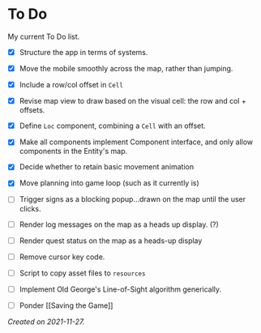 # To Do

My current To Do list.

- [x] Structure the app in terms of systems.
- [x] Move the mobile smoothly across the map, rather than jumping. 
- [x] Include a row/col offset in `Cell`
- [x] Revise map view to draw based on the visual cell: the row and col + offsets.
- [x] Define `Loc` component, combining a `Cell` with an offset.
- [x] Make all components implement Component interface, and only allow components in the Entity's map.
- [x] Decide whether to retain basic movement animation
- [x] Move planning into game loop (such as it currently is)
- [ ] Trigger signs as a blocking popup...drawn on the map until the user clicks.
- [ ] Render log messages on the map as a heads up display. (?)
- [ ] Render quest status on the map as a heads-up display
- [ ] Remove cursor key code.
- [ ] Script to copy asset files to `resources`
- [ ] Implement Old George's Line-of-Sight algorithm generically.
- [ ] Ponder [[Saving the Game]]
	

_Created on 2021-11-27._
